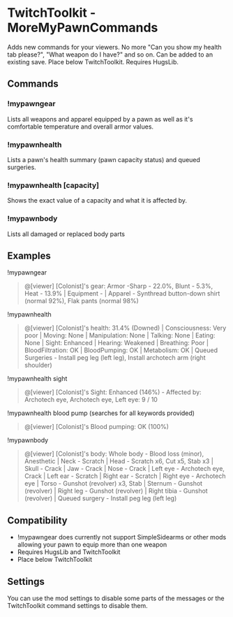# TwitchToolkit - MoreMyPawnCommands
Adds new commands for your viewers. No more "Can you show my health tab please?", "What weapon do I have?" and so on. Can be added to an existing save. Place below TwitchToolkit. Requires HugsLib.

## Commands
### !mypawngear
Lists all weapons and apparel equipped by a pawn as well as it's comfortable temperature and overall armor values.
### !mypawnhealth
Lists a pawn's health summary (pawn capacity status) and queued surgeries.
### !mypawnhealth [capacity]
Shows the exact value of a capacity and what it is affected by.
### !mypawnbody
Lists all damaged or replaced body parts
## Examples
!mypawngear
>@[viewer] [Colonist]'s gear: Armor -Sharp - 22.0%, Blunt - 5.3%, Heat - 13.9% | Equipment - | Apparel - Synthread button-down shirt (normal 92%), Flak pants (normal 98%)
  
!mypawnhealth
>@[viewer] [Colonist]'s health: 31.4% (Downed) | Consciousness: Very poor | Moving: None | Manipulation: None | Talking: None | Eating: None | Sight: Enhanced | Hearing: Weakened | Breathing: Poor | BloodFiltration: OK | BloodPumping: OK | Metabolism: OK | Queued Surgeries - Install peg leg (left leg), Install archotech arm (right shoulder)
  
!mypawnhealth sight
>@[viewer] [Colonist]'s Sight: Enhanced (146%) - Affected by: Archotech eye, Archotech eye, Left eye: 9 / 10
  
!mypawnhealth blood pump (searches for all keywords provided)
>@[viewer] [Colonist]'s Blood pumping: OK (100%)
  
!mypawnbody
>@[viewer] [Colonist]'s body: Whole body - Blood loss (minor), Anesthetic | Neck - Scratch | Head - Scratch x6, Cut x5, Stab x3 | Skull - Crack | Jaw - Crack | Nose - Crack | Left eye - Archotech eye, Crack | Left ear - Scratch | Right ear - Scratch | Right eye - Archotech eye | Torso - Gunshot (revolver) x3, Stab | Sternum - Gunshot (revolver) | Right leg - Gunshot (revolver) | Right tibia - Gunshot (revolver) | Queued surgery - Install peg leg (left leg)

## Compatibility
- !mypawngear does currently not support SimpleSidearms or other mods allowing your pawn to equip more than one weapon
- Requires HugsLib and TwitchToolkit
- Place below TwitchToolkit

## Settings
You can use the mod settings to disable some parts of the messages or the TwitchToolkit command settings to disable them.
